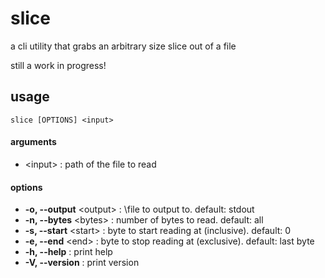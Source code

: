 # slice

a cli utility that grabs an arbitrary size slice out of a file

still a work in progress!

## usage

    slice [OPTIONS] <input>

#### arguments

- \<input\> : path of the file to read

#### options

- **-o, --output** \<output\> : \file to output to. default: stdout
- **-n, --bytes** \<bytes\> : number of bytes to read. default: all
- **-s, --start** \<start\> : byte to start reading at (inclusive). default: 0
- **-e, --end** \<end\> : byte to stop reading at (exclusive). default: last byte
- **-h, --help** : print help
- **-V, --version** : print version
